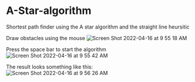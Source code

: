 # A-Star-algorithm
Shortest path finder using the A star algorithm and the straight line heursitic

Draw obstacles using the mouse
![Screen Shot 2022-04-16 at 9 55 18 AM](https://user-images.githubusercontent.com/34083543/163661352-22220236-7cef-4267-a984-671ae236b02c.png)

Press the space bar to start the algorithm
![Screen Shot 2022-04-16 at 9 55 42 AM](https://user-images.githubusercontent.com/34083543/163661378-e39a6a2b-6818-4af5-a0b1-886e6abf1f9b.png)

The result looks something like this:
![Screen Shot 2022-04-16 at 9 56 26 AM](https://user-images.githubusercontent.com/34083543/163661389-1c232a2b-61d3-4703-be6f-50ab92a80bd1.png)
